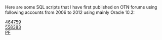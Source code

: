 Here are some SQL scripts that I have first published on OTN forums using following accounts from 2006 to 2012 using mainly Oracle 10.2:

<a href=https://community.oracle.com/tech/developers/profile/discussions/464759>464759</a>
<br>
<a href=https://community.oracle.com/tech/developers/profile/discussions/558383>558383</a>
<br>
<a href=https://community.oracle.com/tech/developers/profile/discussions/Pierre%20Forstmann>PF</a>
<br>


